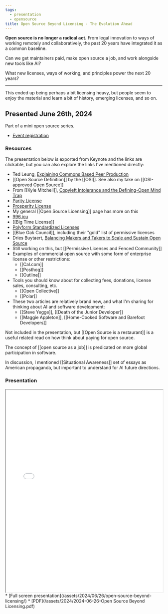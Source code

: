 ```yaml
---
tags:
  - presentation
  - opensource
title: Open Source Beyond Licensing - The Evolution Ahead
---
```

**Open source is no longer a radical act.** From legal innovation to ways of working remotely and collaboratively, the past 20 years have integrated it as a common baseline.

Can we get maintainers paid, make open source a job, and work alongside new tools like AI?

What new licenses, ways of working, and principles power the next 20 years?

---
This ended up being perhaps a bit licensing heavy, but people seem to enjoy the material and learn a bit of history, emerging licenses, and so on.
## Presented June 26th, 2024

Part of a mini open source series.

* [Event registration](https://lu.ma/zlnfxgb5)

### Resources

The presentation below is exported from Keynote and the links are clickable, but you can also explore the links I've mentioned directly:

* Ted Leung, [Explaining Commons Based Peer Production](https://www.sauria.com/py-bin/pyblosxom/pyblosxom.cgi/computers/open_source/1233.html)
* [[Open Source Definition]] by the [[OSI]]. See also my take on [[OSI-approved Open Source]]
* From [[Kyle Mitchell]], [Copyleft Intolerance and the Defining-Open Mind Trap](https://writing.kemitchell.com/2023/12/16/Intolerance-Copyleft-Definition)
* [Parity License](https://paritylicense.com/)
* [Prosperity License](https://prosperitylicense.com/)
* My general [[Open Source Licensing]] page has more on this
* [996.icu](https://996.icu)
* [[Big Time License]]
* [Polyform Standardized Licenses](https://polyformproject.org/licenses/)
* [[Blue Oak Council]], including their "gold" list of permissive licenses
* Dries Buytaert, [Balancing Makers and Takers to Scale and Sustain Open Source](https://dri.es/balancing-makers-and-takers-to-scale-and-sustain-open-source)
* Still working on this, but [[Permissive Licenses and Fenced Community]]
* Examples of commercial open source with some form of enterprise license or other restrictions:
	* [[Cal.com]]
	* [[Posthog]]
	* [[Outline]]
* Tools you should know about for collecting fees, donations, license sales, consulting, etc.
	* [[Open Collective]]
	* [[Polar]]
* These two articles are relatively brand new, and what I'm sharing for thinking about AI and software development:
	* [[Steve Yegge]], [[Death of the Junior Developer]]
	* [[Maggie Appleton]], [[Home-Cooked Software and Barefoot Developers]]

Not included in the presentation, but [[Open Source is a restaurant]] is a useful related read on how think about paying for open source.

The concept of [[open source as a job]] is predicated on more global participation in software.

In discussion, I mentioned [[Situational Awareness]] set of essays as American propaganda, but important to understand for AI future directions.
### Presentation

<iframe src="/assets/2024/06/26/open-source-beyond-licensing/" width="100%" height="650px">
</iframe>
* [Full screen presentation](/assets/2024/06/26/open-source-beyond-licensing/)
* [PDF](/assets/2024/2024-06-26-Open Source Beyond Licensing.pdf)
